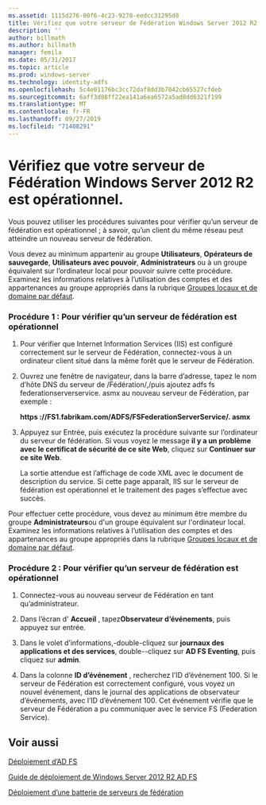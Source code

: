```yaml
---
ms.assetid: 1115d276-00f6-4c23-9278-eedcc31295d8
title: Vérifiez que votre serveur de Fédération Windows Server 2012 R2 est opérationnel.
description: ''
author: billmath
ms.author: billmath
manager: femila
ms.date: 05/31/2017
ms.topic: article
ms.prod: windows-server
ms.technology: identity-adfs
ms.openlocfilehash: 5c4e01176bc3cc72daf8dd3b7042cb65527cfdeb
ms.sourcegitcommit: 6aff3d88ff22ea141a6ea6572a5ad8dd6321f199
ms.translationtype: MT
ms.contentlocale: fr-FR
ms.lasthandoff: 09/27/2019
ms.locfileid: "71408291"
---
```

# <a name="verify-your-windows-server-2012-r2-federation-server-is-operational"></a>Vérifiez que votre serveur de Fédération Windows Server 2012 R2 est opérationnel.



Vous pouvez utiliser les procédures suivantes pour vérifier qu’un serveur de fédération est opérationnel ; à savoir, qu’un client du même réseau peut atteindre un nouveau serveur de fédération.  
  
Vous devez au minimum appartenir au groupe **Utilisateurs**, **Opérateurs de sauvegarde**, **Utilisateurs avec pouvoir**, **Administrateurs** ou à un groupe équivalent sur l’ordinateur local pour pouvoir suivre cette procédure.  Examinez les informations relatives à l’utilisation des comptes et des appartenances au groupe appropriés dans la rubrique [Groupes locaux et de domaine par défaut](https://go.microsoft.com/fwlink/?LinkId=83477).   
  
### <a name="procedure-1-to-verify-that-a-federation-server-is-operational"></a>Procédure 1 : Pour vérifier qu’un serveur de fédération est opérationnel  
  
1.  Pour vérifier que Internet Information Services \(IIS\) est configuré correctement sur le serveur de Fédération, connectez-vous à un ordinateur client situé dans la même forêt que le serveur de Fédération.  
  
2.  Ouvrez une fenêtre de navigateur, dans la barre d’adresse, tapez le nom d’hôte DNS du serveur de \/Fédération\/,\/puis ajoutez adfs fs federationserverservice. asmx au nouveau serveur de Fédération, par exemple :  
  
    **https :\/\/FS1.fabrikam.com\/ADFS\/FSFederationServerService\/. asmx**  
  
3.  Appuyez sur Entrée, puis exécutez la procédure suivante sur l’ordinateur du serveur de fédération. Si vous voyez le message **il y a un problème avec le certificat de sécurité de ce site Web**, cliquez sur **Continuer sur ce site Web**.  
  
    La sortie attendue est l’affichage de code XML avec le document de description du service. Si cette page apparaît, IIS sur le serveur de fédération est opérationnel et le traitement des pages s’effectue avec succès.  
  
Pour effectuer cette procédure, vous devez au minimum être membre du groupe **Administrateurs**ou d'un groupe équivalent sur l'ordinateur local.  Examinez les informations relatives à l’utilisation des comptes et des appartenances au groupe appropriés dans la rubrique [Groupes locaux et de domaine par défaut](https://go.microsoft.com/fwlink/?LinkId=83477).   
  
### <a name="procedure-2-to-verify-that-a-federation-server-is-operational"></a>Procédure 2 : Pour vérifier qu’un serveur de fédération est opérationnel  
  
1.  Connectez-vous au nouveau serveur de Fédération en tant qu’administrateur.  
  
2.  Dans l’écran d' **Accueil** , tapez**Observateur d’événements**, puis appuyez sur entrée.  
  
3.  Dans le volet d’informations,\-double-cliquez sur **journaux des applications et des services**, double\--cliquez sur **AD FS Eventing**, puis cliquez sur **admin**.  
  
4.  Dans la colonne **ID d’événement** , recherchez l’ID d’événement 100. Si le serveur de Fédération est correctement configuré, vous voyez un nouvel événement, dans le journal des applications de observateur d’événements, avec l’ID d’événement 100. Cet événement vérifie que le serveur de Fédération a pu communiquer avec le service FS (Federation Service).  
  
## <a name="see-also"></a>Voir aussi 

[Déploiement d’AD FS](../../ad-fs/AD-FS-Deployment.md)  

[Guide de déploiement de Windows Server 2012 R2 AD FS](../../ad-fs/deployment/Windows-Server-2012-R2-AD-FS-Deployment-Guide.md)  
 
[Déploiement d’une batterie de serveurs de fédération](../../ad-fs/deployment/Deploying-a-Federation-Server-Farm.md)  
   
  

